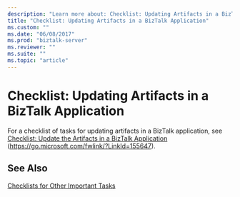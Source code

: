 ```yaml
---
description: "Learn more about: Checklist: Updating Artifacts in a BizTalk Application"
title: "Checklist: Updating Artifacts in a BizTalk Application"
ms.custom: ""
ms.date: "06/08/2017"
ms.prod: "biztalk-server"
ms.reviewer: ""
ms.suite: ""
ms.topic: "article"
---
```

# Checklist: Updating Artifacts in a BizTalk Application
For a checklist of tasks for updating artifacts in a BizTalk application, see [Checklist: Update the Artifacts in a BizTalk Application](../core/checklist-update-the-artifacts-in-a-biztalk-application.md) (https://go.microsoft.com/fwlink/?LinkId=155647).

## See Also
 [Checklists for Other Important Tasks](../technical-guides/checklists-for-other-important-tasks.md)